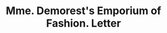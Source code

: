 ---
doi: 10.7916/D8FR17PW
date_other: '1860'
date_other_textual: 1860-1869
form: correspondence
genre:
- Letters (correspondence)
name:
- Mme. Demorest's Emporium of Fashion
object_in_context_url: https://biggert.cul.columbia.edu/items/view/ave_biggert_01071
subject_hierarchical_geographic:
- New York, New York, United States
subject_name:
- Mme. Demorest's Emporium of Fashion
title: Mme. Demorest's Emporium of Fashion. Letter
sort_title: Mme. Demorest's Emporium of Fashion. Letter
call_number: ave_biggert_01071
coordinates:
- 40.71277777777778,-74.00583333333333
pid: ave_biggert_01071
identifiers: ave_biggert_01071
thumbnail: https://derivativo-2.library.columbia.edu/iiif/2/ldpd:344336/full/!256,256/0/native.jpg
permalink: "/items/ave_biggert_01071/"
layout: iiif-image-page
---